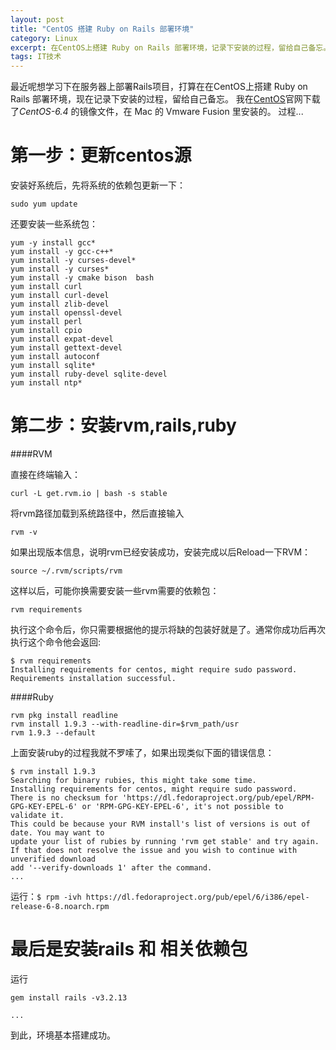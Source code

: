```yaml
---
layout: post
title: "CentOS 搭建 Ruby on Rails 部署环境"
category: Linux
excerpt: 在CentOS上搭建 Ruby on Rails 部署环境，记录下安装的过程，留给自己备忘。
tags: IT技术
---
```


最近呢想学习下在服务器上部署Rails项目，打算在在CentOS上搭建 Ruby on Rails 部署环境，现在记录下安装的过程，留给自己备忘。
我在[CentOS](http://www.centos.org/modules/tinycontent/index.php?id=30)官网下载了*CentOS-6.4* 的镜像文件，在 Mac 的 Vmware 	Fusion 里安装的。
过程...

第一步：更新centos源
==================

安装好系统后，先将系统的依赖包更新一下：

    sudo yum update

还要安装一些系统包：
    
    yum -y install gcc*
    yum install -y gcc-c++*
    yum install -y curses-devel*
    yum install -y curses*
    yum install -y cmake bison  bash
    yum install curl
    yum install curl-devel
    yum install zlib-devel
    yum install openssl-devel
    yum install perl
    yum install cpio
    yum install expat-devel
    yum install gettext-devel
    yum install autoconf
    yum install sqlite*
    yum install ruby-devel sqlite-devel
    yum install ntp*

第二步：安装rvm,rails,ruby
============================

####RVM

直接在终端输入：

    curl -L get.rvm.io | bash -s stable

将rvm路径加载到系统路径中，然后直接输入

    rvm -v

如果出现版本信息，说明rvm已经安装成功，安装完成以后Reload一下RVM：

    source ~/.rvm/scripts/rvm

这样以后，可能你换需要安装一些rvm需要的依赖包：

    rvm requirements

执行这个命令后，你只需要根据他的提示将缺的包装好就是了。通常你成功后再次执行这个命令他会返回:

    $ rvm requirements
    Installing requirements for centos, might require sudo password.
    Requirements installation successful.

####Ruby

    rvm pkg install readline
    rvm install 1.9.3 --with-readline-dir=$rvm_path/usr
    rvm 1.9.3 --default
    
上面安装ruby的过程我就不罗嗦了，如果出现类似下面的错误信息：

    $ rvm install 1.9.3
    Searching for binary rubies, this might take some time.
    Installing requirements for centos, might require sudo password.
    There is no checksum for 'https://dl.fedoraproject.org/pub/epel/RPM-GPG-KEY-EPEL-6' or 'RPM-GPG-KEY-EPEL-6', it's not possible to     validate it.
    This could be because your RVM install's list of versions is out of date. You may want to
    update your list of rubies by running 'rvm get stable' and try again.
    If that does not resolve the issue and you wish to continue with unverified download
    add '--verify-downloads 1' after the command.
    ...

运行：`$ rpm -ivh https://dl.fedoraproject.org/pub/epel/6/i386/epel-release-6-8.noarch.rpm`


最后是安装rails 和 相关依赖包
=========================

运行

    gem install rails -v3.2.13

    ...


到此，环境基本搭建成功。